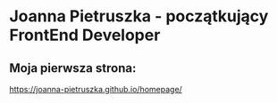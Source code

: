 # Joanna Pietruszka - początkujący FrontEnd Developer

## Moja pierwsza strona:

https://joanna-pietruszka.github.io/homepage/
